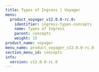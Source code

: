 ```yaml
---
title: Types of Ingress | Voyager
menu:
  product_voyager_v12.0.0-rc.0:
    identifier: ingress-types-concepts
    name: Types of Ingress
    parent: concepts
    weight: 15
product_name: voyager
menu_name: product_voyager_v12.0.0-rc.0
section_menu_id: concepts
info:
  version: v12.0.0-rc.0
---
```


